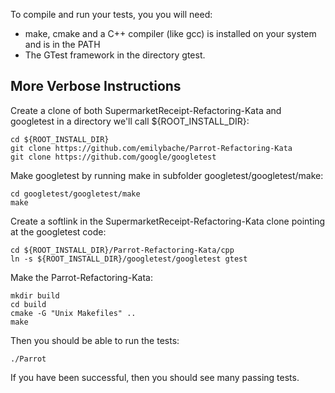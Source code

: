 To compile and run your tests, you you will need:
  - make, cmake and a C++ compiler (like gcc) is installed on your system and is in the PATH
  - The GTest framework in the directory gtest.


More Verbose Instructions
-------------------------

Create a clone of both SupermarketReceipt-Refactoring-Kata and googletest in a directory we'll call ${ROOT_INSTALL_DIR}:

    cd ${ROOT_INSTALL_DIR}
    git clone https://github.com/emilybache/Parrot-Refactoring-Kata
    git clone https://github.com/google/googletest

Make googletest by running make in subfolder googletest/googletest/make:

    cd googletest/googletest/make
    make

Create a softlink in the SupermarketReceipt-Refactoring-Kata clone pointing at the googletest code:

    cd ${ROOT_INSTALL_DIR}/Parrot-Refactoring-Kata/cpp
    ln -s ${ROOT_INSTALL_DIR}/googletest/googletest gtest

Make the Parrot-Refactoring-Kata:

    mkdir build
    cd build
    cmake -G "Unix Makefiles" ..
    make

Then you should be able to run the tests:

    ./Parrot

If you have been successful, then you should see many passing tests.
